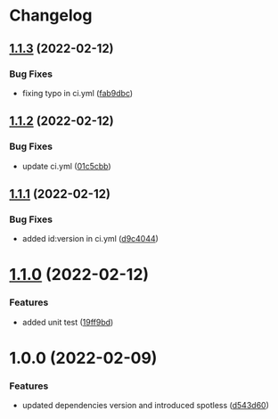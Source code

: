 # Changelog

## [1.1.3](https://github.com/lawkai/http4k-template/compare/v1.1.2...v1.1.3) (2022-02-12)


### Bug Fixes

* fixing typo in ci.yml ([fab9dbc](https://github.com/lawkai/http4k-template/commit/fab9dbc1a66e52848ac95edd0e9097b177f5d36c))

## [1.1.2](https://github.com/lawkai/http4k-template/compare/v1.1.1...v1.1.2) (2022-02-12)


### Bug Fixes

* update ci.yml ([01c5cbb](https://github.com/lawkai/http4k-template/commit/01c5cbb184950809d566d496649e53262fd06328))

## [1.1.1](https://github.com/lawkai/http4k-template/compare/v1.1.0...v1.1.1) (2022-02-12)


### Bug Fixes

* added id:version in ci.yml ([d9c4044](https://github.com/lawkai/http4k-template/commit/d9c404475d218f52c531f50703e04d37432477f4))

# [1.1.0](https://github.com/lawkai/http4k-template/compare/v1.0.0...v1.1.0) (2022-02-12)


### Features

* added unit test ([19ff9bd](https://github.com/lawkai/http4k-template/commit/19ff9bd5c22a968989e7be077a75b0a27b8bf46b))

# 1.0.0 (2022-02-09)


### Features

* updated dependencies version  and introduced spotless ([d543d60](https://github.com/lawkai/http4k-template/commit/d543d6084750fabf5fd2b51054d105eea186c977))
